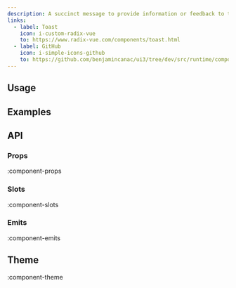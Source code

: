 ```yaml
---
description: A succinct message to provide information or feedback to the user.
links:
  - label: Toast
    icon: i-custom-radix-vue
    to: https://www.radix-vue.com/components/toast.html
  - label: GitHub
    icon: i-simple-icons-github
    to: https://github.com/benjamincanac/ui3/tree/dev/src/runtime/components/Notification.vue
---
```


## Usage

## Examples

## API

### Props

:component-props

### Slots

:component-slots

### Emits

:component-emits

## Theme

:component-theme
